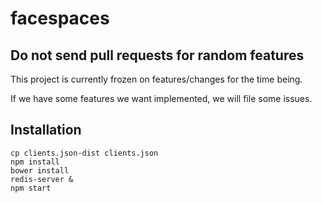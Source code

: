 # facespaces

## Do not send pull requests for random features

This project is currently frozen on features/changes for the time being.

If we have some features we want implemented, we will file some issues.

## Installation

    cp clients.json-dist clients.json
    npm install
    bower install
    redis-server &
    npm start
